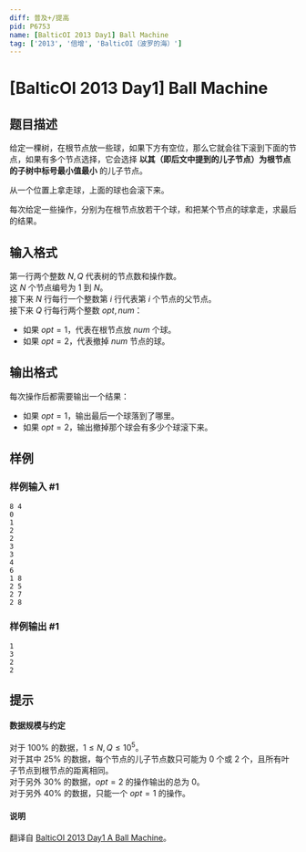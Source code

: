 ```yaml
---
diff: 普及+/提高
pid: P6753
name: [BalticOI 2013 Day1] Ball Machine
tag: ['2013', '倍增', 'BalticOI（波罗的海）']
---
```

# [BalticOI 2013 Day1] Ball Machine
## 题目描述

给定一棵树，在根节点放一些球，如果下方有空位，那么它就会往下滚到下面的节点，如果有多个节点选择，它会选择 **以其（即后文中提到的儿子节点）为根节点的子树中标号最小值最小** 的儿子节点。

从一个位置上拿走球，上面的球也会滚下来。

每次给定一些操作，分别为在根节点放若干个球，和把某个节点的球拿走，求最后的结果。
## 输入格式

第一行两个整数 $N,Q$ 代表树的节点数和操作数。      
这 $N$ 个节点编号为 $1$ 到 $N$。       
接下来 $N$ 行每行一个整数第 $i$ 行代表第 $i$ 个节点的父节点。   
接下来 $Q$ 行每行两个整数 $opt,num$：

- 如果 $opt=1$，代表在根节点放 $num$ 个球。
- 如果 $opt=2$，代表撤掉 $num$ 节点的球。
## 输出格式

每次操作后都需要输出一个结果：

- 如果 $opt=1$，输出最后一个球落到了哪里。
- 如果 $opt=2$，输出撤掉那个球会有多少个球滚下来。
## 样例

### 样例输入 #1
```
8 4
0
1
2
2
3
3
4
6
1 8
2 5
2 7
2 8
```
### 样例输出 #1
```
1
3
2
2
```
## 提示

#### 数据规模与约定

对于 $100\%$ 的数据，$1 \le N,Q \le 10^5$。     
对于其中 $25\%$ 的数据，每个节点的儿子节点数只可能为 $0$ 个或 $2$ 个，且所有叶子节点到根节点的距离相同。     
对于另外 $30\%$ 的数据，$opt=2$ 的操作输出的总为 $0$。  
对于另外 $40\%$ 的数据，只能一个 $opt=1$ 的操作。

#### 说明

翻译自 [BalticOI 2013 Day1 A Ball Machine](https://boi.cses.fi/files/boi2013_day1.pdf)。
